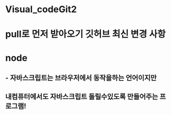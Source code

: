# Visual_codeGit2

# pull로 먼저 받아오기 깃허브 최신 변경 사항

# node 
## - 자바스크립트는 브라우저에서 동작을하는 언어이지만
##  내컴퓨터에서도 자바스크립트 돌릴수있도록 만들어주는 프로그램!